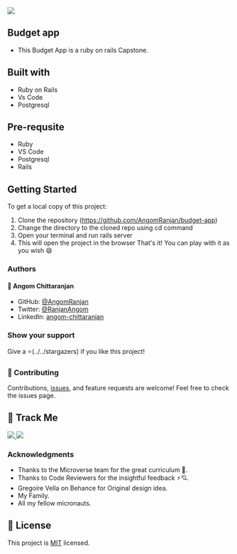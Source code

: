 [![](https://img.shields.io/badge/Micronaut-Angom%20Chittaranjan-blue)](https://github.com/AngomRanjan)

## Budget app
  - This Budget App is a ruby on rails Capstone.

## Built with
  - Ruby on Rails
  - Vs Code
  - Postgresql

## Pre-requsite
- Ruby
- VS Code
- Postgresql
- Rails

## Getting Started
 To get a local copy of this project:
  1. Clone the repository (https://github.com/AngomRanjan/budget-app)
  2. Change the directory to the cloned repo using cd command
  3. Open your terminal and run rails server
  4. This will open the project in the browser
 That's it! You can play with it as you wish 😄

### Authors

#### 👤 Angom Chittaranjan

- GitHub: [@AngomRanjan](https://github.com/AngomRanjan)
- Twitter: [@RanjanAngom](https://twitter.com/RanjanAngom)
- LinkedIn: [angom-chittaranjan](https://linkedin.com/in/angom-chittaranjan)

### Show your support
Give a ⭐️(../../stargazers) if you like this project!

### 🤝 Contributing
Contributions, [issues](https://github.com/AngomRanjan/budget-app/issues), and feature requests are welcome! Feel free to check the issues page.

## :footprints: Track Me

<a href="https://twitter.com/RanjanAngom?ref_src=twsrc%5Etfw" class="twitter-follow-button" data-show-count="false">
<img src="https://img.shields.io/badge/-@RanjanAngom-blue?style=flat&logo=twitter&logoColor=white">
</a>

<a class="github-button" href="https://github.com/AngomRanjan" aria-label="Follow @AngomRanjan on GitHub">
 <img src="https://img.shields.io/badge/-@AngomRanjan-green?style=flat&logo=github&logoColor=white">
</a>

### Acknowledgments
- Thanks to the Microverse team for the great curriculum 🙌.
- Thanks to Code Reviewers for the insightful feedback ⚡💘.
- Gregoire Vella on Behance for Original design idea.
- My Family.
- All my fellow micronauts.

## 📝 License

This project is [MIT](LICENSE) licensed.
